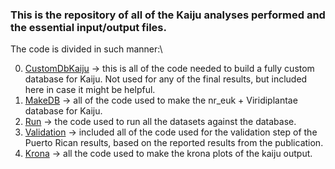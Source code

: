### This is the repository of all of the Kaiju analyses performed and the essential input/output files.

The code is divided in such manner:\

0. [CustomDbKaiju](https://github.com/AleksandraLaura/CoproliteAnalysesCommentaryALP/blob/main/2.%20Kaiju/CustomDbKaiju.md) -> this is all of the code needed to build a fully custom database for Kaiju. Not used for any of the final results, but included here in case it might be helpful.
1. [MakeDB](https://github.com/AleksandraLaura/CoproliteAnalysesCommentaryALP/blob/main/2.%20Kaiju/MakeDB.md) -> all of the code used to make the nr_euk + Viridiplantae database for Kaiju.
2. [Run](https://github.com/AleksandraLaura/CoproliteAnalysesCommentaryALP/blob/main/2.%20Kaiju/Run.md) -> the code used to run all the datasets against the database.
3. [Validation](https://github.com/AleksandraLaura/CoproliteAnalysesCommentaryALP/blob/main/2.%20Kaiju/Validation.md) -> included all of the code used for the validation step of the Puerto Rican results, based on the reported results from the publication.
4. [Krona](https://github.com/AleksandraLaura/CoproliteAnalysesCommentaryALP/blob/main/2.%20Kaiju/Krona.md) -> all the code used to make the krona plots of the kaiju output.
